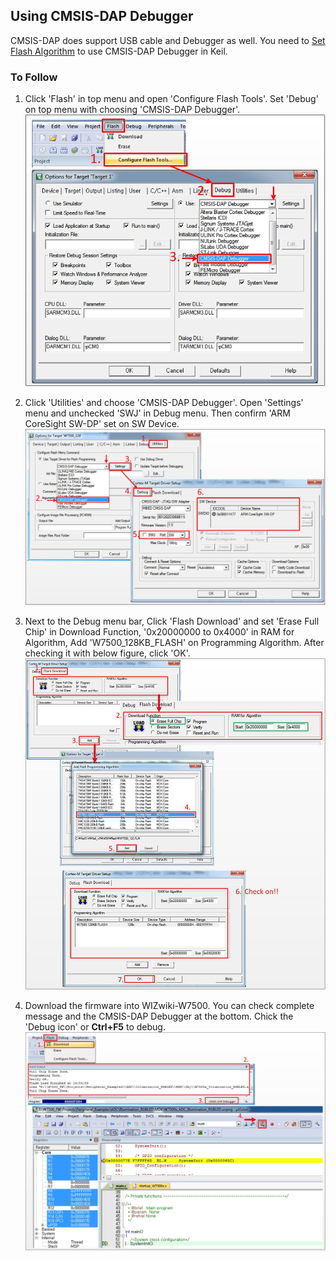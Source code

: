 
## Using CMSIS-DAP Debugger

CMSIS-DAP does support USB cable and Debugger as well. You need to [Set Flash Algorithm](set_flash_algorithm.md) to use CMSIS-DAP Debugger in Keil.  

### To Follow

1. Click 'Flash' in top menu and open 'Configure Flash Tools'. Set 'Debug' on top menu with choosing 'CMSIS-DAP Debugger'. 
![](/img/products/wizwiki_w7500/cmsis_debug_1.jpg)

2. Click 'Utilities' and choose 'CMSIS-DAP Debugger'. Open 'Settings' menu and unchecked 'SWJ' in Debug menu. Then confirm 'ARM CoreSight SW-DP' set on SW Device. 
![](/img/products/wizwiki_w7500/cmsis_debug_2-1.jpg)

3. Next to the Debug menu bar, Click 'Flash Download' and set 'Erase Full Chip' in Download Function, '0x20000000 to 0x4000' in RAM for Algorithm, Add 'W7500_128KB_FLASH' on Programming Algorithm. After checking it with below figure, click 'OK'. 
![](/img/products/wizwiki_w7500/cmsis_debug_3-1.jpg)  

4. Download the firmware into WIZwiki-W7500. You can check complete message and the CMSIS-DAP Debugger at the bottom. Chick the 'Debug icon' or **Ctrl+F5** to debug. 
![](/img/products/wizwiki_w7500/cmsis_debug_4.jpg)
